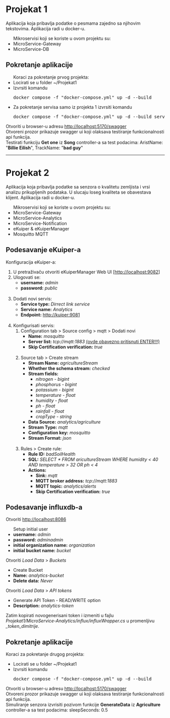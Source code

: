 <body>
  <h1>Projekat 1</h1>
  Aplikacija koja pribavlja podatke o pesmama zajedno sa njihovim tekstovima.
  Aplikacija radi u docker-u.
  <ul>Mikroservisi koji se koriste u ovom projektu su:
    <li>MicroService-Gateway</li>
    <li>MicroService-DB</li>
  </ul>
  <h2>Pokretanje aplikacije</h2>
   <ul>Koraci za pokretanje prvog projekta:
    <li>Locirati se u folder ~/Projekat1</li>
    <li>Izvrsiti komandu <pre>docker compose -f "docker-compose.yml" up -d --build</pre></li>
    <li>Za pokretanje servisa samo iz projekta 1 izvrsiti komandu <pre>docker compose -f "docker-compose.yml" up -d --build service-gateway service-db</pre></li>
  </ul>
  Otvoriti u browser-u adresu <a href="http://localhost:5170/swagger/index.html">http://localhost:5170/swagger</a></br>
  Otvoreni prozor prikazuje swagger ui koji olaksava testiranje funkcionalnosti api funkcija.</br>
  Testirati funkciju <b>Get one</b> iz <b>Song</b> controller-a sa test podacima: AristName: "<b>Billie Eilish</b>", TrackName: "<b>bad guy</b>"</br>
  <hr>
  <h1>Projekat 2</h1>
  Aplikacija koja pribavlja podatke sa senzora o kvalitetu zemljista i vrsi analizu prikupljenih podataka. U slucaju loseg kvaliteta se obavestava klijent.
  Aplikacija radi u docker-u.
  <ul>Mikroservisi koji se koriste u ovom projektu su:
    <li>MicroService-Gateway</li>
    <li>MicroService-Analytics</li>
    <li>MicroService-Notification</li>
    <li>eKuiper & eKuiperManager</li>
    <li>Mosquitto MQTT</li>
  </ul>
  <h2>Podesavanje eKuiper-a</h2>
  Konfiguracija eKuiper-a:
  <ol>
    <li>U pretraživaču otvoriti eKuiperManager Web UI  [<a href="http://localhost:9082">http://localhost:9082</a>]</li>
    <li>Ulogovati se:
      <ul>
        <li><b>username:</b> <em>admin</em></li>
        <li><b>password:</b> <em>public</em></li>
      </ul>
    </li><br/>
    <li>Dodati novi servis:
      <ul>
        <li><b>Service type:</b> <em>Dirrect link service</em></li>
        <li><b>Service name:</b> <em>Analytics</em></li>
        <li><b>Endpoint:</b> <a href="http://kuiper:9081">http://kuiper:9081</a></li>
      </ul>
    </li><br/>
    <li>Konfigurisati servis:
      <ol>
        <li>Configuration tab > Source config > mqtt > Dodati novi
          <ul>
            <li><b>Name:</b> <em>mosquitto</em></li>
            <li><b>Server list:</b> <em>tcp://mqtt:1883</em> <u>(ovde obavezno pritisnuti ENTER!!!)</u></li>
            <li><b>Skip Certification verification:</b> <em>true</em></li>
          </ul>
        </li><br/>
        <li>Source tab > Create stream
          <ul>
            <li><b>Stream Name:</b> <em>agricultureStream</em></li>
            <li><b>Whether the schema stream:</b> <em>checked</em></li>
            <li><b>Stream fields:</b>
              <ul>
                <li><em>nitrogen - bigint</em></li>
                <li><em>phosphorus - bigint</em></li>
                <li><em>potassium - bigint</em></li>
                <li><em>temperature - float</em></li>
                <li><em>humidity - float</em></li>
                <li><em>ph - float</em></li>
                <li><em>rainfall - float</em></li>
                <li><em>cropType - string</em></li>
              </ul>
            </li>
            <li><b>Data Source:</b> <em>analytics/agriculture</em></li>
            <li><b>Stream Type:</b> <em>mqtt</em></li>
            <li><b>Configuration key:</b> <em>mosquitto</em></li>
            <li><b>Stream Format:</b> <em>json</em></li>
          </ul>
        </li><br/>
        <li>Rules > Create rule:
          <ul>
            <li><b>Rule ID:</b> <em>badSoilHealth</em></li>
            <li><b>SQL:</b> <em>SELECT * FROM aricultureStream WHERE humidity < 40 AND temperature > 32 OR ph < 4</em></li>
            <li><b>Actions:</b>
              <ul>
                <li><b>Sink:</b> <em>mqtt</em></li>
                <li><b>MQTT broker address:</b> <em>tcp://mqtt:1883</em></li>
                <li><b>MQTT topic:</b> <em>analytics/alerts</em></li>
                <li><b>Skip Certification verification:</b> <em>true</em></li>
              </ul>
            </li>
          </ul>
        </li>
      </ol>
      </li>
  </ol>
  <h2>Podesavanje influxdb-a</h2>
  Otvoriti <a href="http://localhost:8086">http://localhost:8086</a></br>
  <ul>Setup initial user
    <li><b>username:</b> <em>admin</em></li>
    <li><b>password:</b> <em>adminadmin</em></li>
    <li><b>initial organization name:</b> <em>organization</em></li>
    <li><b>initial bucket name:</b> <em>bucket</em></li>
  </ul>
  Otvoriti <em>Load Data</em> > <em>Buckets</em>
  <ul>
    <li>Create Bucket</li>
     <li><b>Name:</b> <em>analytics-bucket</em></li>
     <li><b>Delete data:</b> <em>Never</em></li>
  </ul>
  Otvoriti <em>Load Data</em> > <em>API tokens</em>
  <ul>
    <li>Generate API Token - READ/WRITE option</li>
    <li><b>Description:</b> <em>analytics-token</em></li>
  </ul>
  Zatim kopirati novogenerisani token i izmeniti u fajlu <em>Projekat1/MicroService-Analytics/influx/influxWrapper.cs</em> u promenljivu <em> _token_dimitrije</em>.
  <h2>Pokretanje aplikacije</h2>
  Koraci za pokretanje drugog projekta:
  <ul>
    <li>Locirati se u folder ~/Projekat1</li>
    <li>Izvrsiti komandu <pre>docker compose -f "docker-compose.yml" up -d --build</pre></li>
  </ul>
  Otvoriti u browser-u adresu <a href="http://localhost:5170/swagger/index.html">http://localhost:5170/swagger</a></br>
  Otvoreni prozor prikazuje swagger ui koji olaksava testiranje funkcionalnosti api funkcija.</br>
  Simuliranje senzora izvrisiti pozivom funkcije <b>GenerateData</b> iz <b>Agriculture</b> controller-a sa test podacima: sleepSeconds: 0.5</br>
</body>
